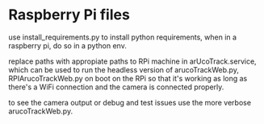 # Raspberry Pi files

use install_requirements.py to install python requirements, when in a raspberry pi, do so in a python env.

replace paths with appropiate paths to RPi machine in arUcoTrack.service, which can be used to run the headless version of arucoTrackWeb.py, RPIArucoTrackWeb.py on boot on the RPi so that it's working as long as there's a WiFi connection and the camera is connected properly.

to see the camera output or debug and test issues use the more verbose arucoTrackWeb.py. 